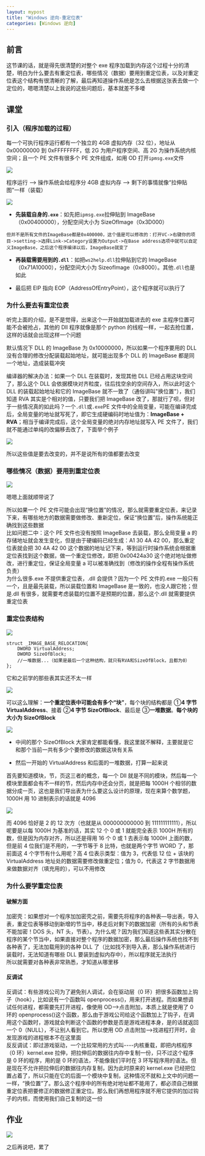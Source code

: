 ```yaml
---
layout: mypost
title: "Windows 逆向-重定位表"
categories: [Windows 逆向]
---
```


## 前言

这节课的话，就是得先很清楚的对整个 exe 程序加载到内存这个过程十分的清楚，明白为什么要去有重定位表，哪些情况（数据）要用到重定位表，以及对重定位表这个结构有很清晰的了解，最后再知道操作系统是怎么去根据这张表去做一个定位的，嗯嗯清楚以上我说的这些问题后，基本就差不多喽

## 课堂

### 引入（程序加载的过程）

每一个可执行程序运行都有一个独立的 4GB 虚拟内存（32 位），地址从 0x00000000 到 0xFFFFFFFF，低 2G 为用户程序空间、高 2G 为操作系统内核空间；且一个 PE 文件有很多个 PE 文件组成，如用 OD 打开`ipmsg.exe`文件

![](image-26-1024x313.png)

程序运行 --> 操作系统会给程序分 4GB 虚拟内存 --> 剩下的事情就像“拉伸贴图”一样（装载）

![](image-27-1024x692.png)

- **先装载自身的`.exe`**：如先把`ipmsg.exe`拉伸贴到 ImageBase（0x00400000），分配空间大小为 SizeOfImage（0x3D000）

```
但并不是所有文件的ImageBase都是0x400000，这个值是可以修改的：打开VC->右键你的项目->setting->选择Link->Category设置为Output->在Base address选项中就可以自定义ImageBase，之后这个程序编译以后，ImageBase就变了
```

- **再装载需要用到的`.dll`**：如把`ws2help.dll`拉伸贴到它的 ImageBase（0x71A10000），分配空间大小为 SizeofImage（0x8000）。其他`.dll`也是如此

- 最后把 EIP 指向 EOP（AddressOfEntryPoint），这个程序就可以执行了

### 为什么要去有重定位表

听完上面的介绍，是不是觉得，出来这个一开始就加载进去的 exe 主程序位置可能不会被抢占，其他的 Dll 程序就像是那个 python 的线程一样，一起去抢位置，这样的话就会出现这样一个问题

默认情况下 DLL 的 ImageBase 为 0x10000000，所以如果一个程序要用的 DLL 没有合理的修改分配装载起始地址，就可能出现多个 DLL 的 ImageBase 都是同一个地址，造成装载冲突

编译器的解决办法：如果一个 DLL 在装载时，发现其他 DLL 已经占用这块空间了，那么这个 DLL 会依据模块对齐粒度，往后找空余的空间存入，所以此时这个 DLL 的装载起始地址和它的 ImageBase 就不一致了（通俗讲叫"换位置"），我们知道 RVA 其实是个相对的值，只要我们把 ImageBase 改了，那就行了呗，但对于一些情况真的如此吗？一个`.dll`或`.exe`PE 文件中的全局变量，可能在编译完成后，全局变量的地址就写死了，即它生成硬编码时地址值为：**ImageBase + RVA**；相当于编译完成后，这个全局变量的绝对内存地址就写入 PE 文件了，我们就不能通过单纯的改偏移去改了，下面举个例子

![](image-29-1024x542.png)

所以这些值是要去改变的，并不是说所有的值都要去改变

### 哪些情况（数据）要用到重定位表

![](image-30-1024x465.png)

嗯嗯上面就顺带说了

所以如果一个 PE 文件可能会出现“换位置”的情况，那么就需要重定位表，来记录下来，有哪些地方的数据需要做修改、重新定位，保证“换位置”后，操作系统能正确找到这些数据  
比如问题二中：这个 PE 文件也没有按照 ImageBase 去装载，那么全局变量 a 的存储地址就会发生变化，但是由于硬编码已经生成：A1 30 4A 42 00，那么重定位表就会把 30 4A 42 00 这个数据的地址记下来，等到运行时操作系统会根据重定位表找到这个数据，做一个重定位修改，即把 0x00424a30 这个绝对地址做修改，进行重定位，保证全局变量 a 可以被准确找到（修改的操作全程有操作系统负责）  
为什么很多.exe 不提供重定位表，.dll 会提供？因为一个 PE 文件的.exe 一般只有一个，且是最先装载，所以装载位置和 ImageBase 是一致的，也没人跟它抢；但是.dll 有很多，就需要考虑装载的位置不是预期的位置，那么这个.dll 就需要提供重定位表

### 重定位表结构

![](image-31.png)

```
struct _IMAGE_BASE_RELOCATION{
	DWORD VirtualAddress;
	DWORD SizeOfBlock;
    //一堆数据...（如果是最后一个这种结构，就只有RVA和SizeOfBlock，且都为0）
};
```

它和之前学的那些表其实还不太一样

![](image-32.png)

可以这么理解：**一个重定位表中可能会有多个“块”**，每个块的结构都是 ①**4 字节 VirtualAddress**、接着 ②**4 字节 SizeOfBlock**、最后是 ③**一堆数据**。**每个块的大小为 SizeOfBlock**

![](image-33-1024x633.png)

- 中间的那个 SizeOfBlock 大家肯定都能看懂，我这里就不解释，主要就是它和那个当前一共有多少个要修改的数据这块有关系

- 然后一开始的 VirtualAddress 和后面的一堆数据，打算一起来说

首先要知道模块，节，页这三者的概念，每一个 Dll 就是不同的模块，然后每一个模块里面都会有不一样的节，然后内存中还会分页，就是把每 1000H 个相邻的数据分成一页，这也是我们导出表为什么要这么设计的原理，现在来算个数学题，1000H 用 10 进制表示的话就是 4096

![](image-34.png)

而 4096 恰好是 2 的 12 次方（也就是从 000000000000 到 111111111111），所以呢要是以每 1000H 为基准的话，其实 12 个 0 或 1 就能完全表示 1000H 所有的数，但是因为内存对齐，所以还是得用 16 个 0 或 1 去表示每 1000H 上面的数，但是前 4 位我们是不用的，一字节等于 8 比特，也就是两个字节 WORD 了，那前面这 4 个字节有什么用呢？高 4 位表示类型：值为 3，代表低 12 位 + 该块的 VirtualAddress 地址处的数据需要修改做重定位；值为 0，代表这 2 字节数据用来做数据对齐（填充用的），可以不用修改

### 为什么要学重定位表

#### 破解方面

加密壳：如果想对一个程序加加密壳之前，需要先将程序的各种表—导出表，导入表，重定位表等移动到新增的节当中，移走后对剩下的数据加密（所有的头和节表不能加密！DOS 头，NT 头，节表）。为什么呢？因为我们知道这些表其实分散在程序的某个节当中，如果直接对整个程序的数据加密，那么最后操作系统也找不到各种表了，无法加载用到的各种 DLL 了（比如找不到导入表，那么操作系统进行装载时，无法知道有哪些 DLL 要装到虚拟内存中），所以程序就无法执行  
所以就需要对各种表非常熟悉，才知道从哪里移

#### 反调试

反调试：有些游戏公司为了避免别人调试，会在驱动层（0 环）把很多函数加上钩子（hook），比如说有一个函数叫 openprocess()，用来打开进程。而如果想调试任何进程，都需要先打开进程，像使用 OD–>点击附加，本质上就是使用了 0 环的 openprocess()这个函数，那么由于游戏公司给这个函数加上了钩子，在调用这个函数时，游戏就会判断这个函数的参数是否是游戏进程本身，是的话就返回一个 0（NULL），不让别人看到它。所以使用 OD 点击附加–>找进程打开时，会发现游戏的进程根本不在这里面  
反反调试：即过游戏驱动，一个比较常用的方式叫----内核重载，即把内核程序（0 环）kernel.exe 拉伸，把拉伸后的数据往内存中复制一份，只不过这个程序是 0 环的程序，用的是 0 环的语法，不能像我们平时在 3 环写程序用的语法。但是现在不允许把拉伸后的数据往内存复制，因为此时原来的 kernel.exe 已经把位置占着了，所以只能在它的后面一个模块中复制，这种情况不就和上文中的问题一一样，“换位置”了。那么这个程序中的所有绝对地址都不能用了，都必须自己根据重定位表把要修正的数据修正重定位。那么我们再想用程序就不用它提供的加过钩子的内核，而使用我们自己复制的这一份

## 作业

![](image-35.png)

之后再说吧，累了